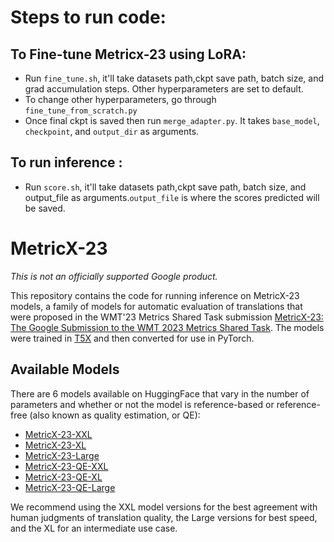 # Steps to run code: 
## To Fine-tune Metricx-23 using LoRA: 
- Run `fine_tune.sh`, it'll take datasets path,ckpt save path, batch size, and grad accumulation steps. Other hyperparameters are set to default. 
- To change other hyperparameters, go through `fine_tune_from_scratch.py`
- Once final ckpt is saved then run `merge_adapter.py`. It takes `base_model`, `checkpoint`, and `output_dir` as arguments.
## To run inference :
- Run `score.sh`, it'll take datasets path,ckpt save path, batch size, and output_file as arguments.`output_file` is where the scores predicted will be saved.
 


# MetricX-23

*This is not an officially supported Google product.*

This repository contains the code for running inference on MetricX-23 models,
a family of models for automatic evaluation of translations that were proposed
in the WMT'23 Metrics Shared Task submission
[MetricX-23: The Google Submission to the WMT 2023 Metrics Shared Task](https://aclanthology.org/2023.wmt-1.63/).
The models were trained in [T5X](https://github.com/google-research/t5x) and
then converted for use in PyTorch.

## Available Models
There are 6 models available on HuggingFace that vary in the number of
parameters and whether or not the model is reference-based or reference-free
(also known as quality estimation, or QE):

* [MetricX-23-XXL](https://huggingface.co/google/metricx-23-xxl-v2p0)
* [MetricX-23-XL](https://huggingface.co/google/metricx-23-xl-v2p0)
* [MetricX-23-Large](https://huggingface.co/google/metricx-23-large-v2p0)
* [MetricX-23-QE-XXL](https://huggingface.co/google/metricx-23-qe-xxl-v2p0)
* [MetricX-23-QE-XL](https://huggingface.co/google/metricx-23-qe-xl-v2p0)
* [MetricX-23-QE-Large](https://huggingface.co/google/metricx-23-qe-large-v2p0)

We recommend using the XXL model versions for the best agreement with human
judgments of translation quality, the Large versions for best speed, and the
XL for an intermediate use case.



